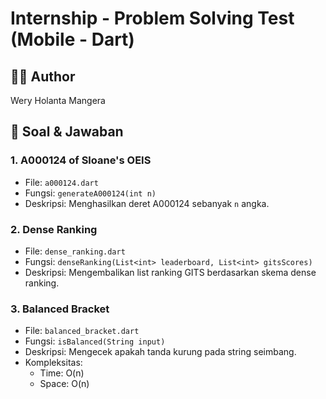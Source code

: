 # Internship - Problem Solving Test (Mobile - Dart)

## 👨‍💻 Author
Wery Holanta Mangera

## 📝 Soal & Jawaban

### 1. A000124 of Sloane's OEIS
- File: `a000124.dart`
- Fungsi: `generateA000124(int n)`
- Deskripsi: Menghasilkan deret A000124 sebanyak `n` angka.

### 2. Dense Ranking
- File: `dense_ranking.dart`
- Fungsi: `denseRanking(List<int> leaderboard, List<int> gitsScores)`
- Deskripsi: Mengembalikan list ranking GITS berdasarkan skema dense ranking.

### 3. Balanced Bracket
- File: `balanced_bracket.dart`
- Fungsi: `isBalanced(String input)`
- Deskripsi: Mengecek apakah tanda kurung pada string seimbang.
- Kompleksitas:
  - Time: O(n)
  - Space: O(n)
